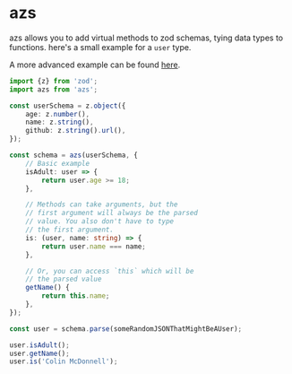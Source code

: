 # azs

azs allows you to add virtual methods to zod schemas, tying data types to functions. here's a small example for a `user` type.

A more advanced example can be found [here](./example/basic.ts).

```ts
import {z} from 'zod';
import azs from 'azs';

const userSchema = z.object({
	age: z.number(),
	name: z.string(),
	github: z.string().url(),
});

const schema = azs(userSchema, {
	// Basic example
	isAdult: user => {
		return user.age >= 18;
	},

	// Methods can take arguments, but the
	// first argument will always be the parsed
	// value. You also don't have to type
	// the first argument.
	is: (user, name: string) => {
		return user.name === name;
	},

	// Or, you can access `this` which will be
	// the parsed value
	getName() {
		return this.name;
	},
});

const user = schema.parse(someRandomJSONThatMightBeAUser);

user.isAdult();
user.getName();
user.is('Colin McDonnell');
```
